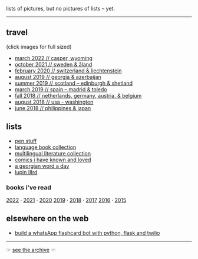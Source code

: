 lists of pictures, but no pictures of lists – yet.

---

## travel

(click images for full sized)

* [march 2022 // casper, wyoming](2022-casper)
* [october 2021 // sweden & åland](2021-sweden)
* [february 2020 // switzerland & liechtenstein](2020-switzerland)
* [august 2019 // georgia & azerbaijan](2019-georgia-and-azerbaijan)
* [summer 2019 // scotland – edinburgh & shetland](2019-shetland)
* [march 2019 // spain – madrid & toledo](2019-madrid)
* [fall 2018 // netherlands, germany, austria, & belgium](2018-europe)
* [august 2018 // usa - washington](2018-washington)
* [june 2018 // philippines & japan](2018-philippines-and-japan)

## lists

* [pen stuff](pens)
* [language book collection](language-book-collection)
* [multilingual literature collection](multilingual-literature-collections)
* [comics i have known and loved](comics-I-have-known-and-loved)
* [a georgian word a day](georgian-word-a-day)
* [lupin IIIrd](lupin)

### books i've read

[2022](/books/2022) · [2021](/books/2021) · [2020](/books/2020)
[2019](/books/2019) · [2018](/books/2018) · [2017](/books/2017)
[2016](/books/2016) · [2015](/books/2015)

## elsewhere on the web

* [build a whatsApp flashcard bot with python, flask and twilio](https://www.twilio.com/blog/build-whatsapp-flashcard-bot-python-flask-twilio)


----

☞ [see the archive](archive) ☜
